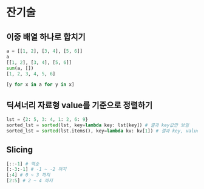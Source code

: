 # 잔기술

## 이중 배열 하나로 합치기

```python
a = [[1, 2], [3, 4], [5, 6]]
a
[[1, 2], [3, 4], [5, 6]]
sum(a, [])
[1, 2, 3, 4, 5, 6]
```

```python
[y for x in a for y in x]
```

## 딕셔너리 자료형 value를 기준으로 정렬하기

```python
lst = {2: 5, 3: 4, 1: 2, 6: 9}
sorted_lst = sorted(lst, key=lambda key: lst[key]) # 결과 key값만 보임
sorted_lst = sorted(lst.items(), key=lambda kv: kv[1]) # 결과 key, value 다 보임
```

## Slicing

```python
[::-1] # 역순
[:-3:-1] # -1 ~ -2 까지
[:4] # 0 ~ 3 까지
[2:5] # 2 ~ 4 까지
```

